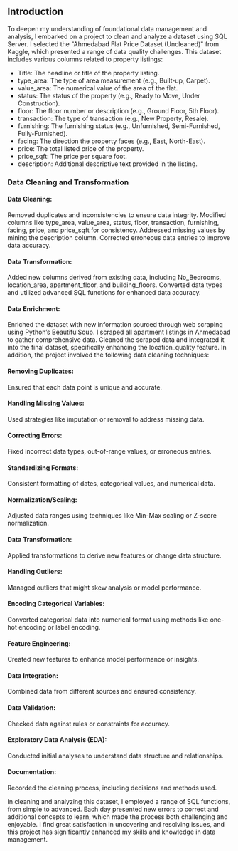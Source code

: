 ## Introduction

To deepen my understanding of foundational data management and analysis, I embarked on a project to clean and analyze a dataset using SQL Server. I selected the "Ahmedabad Flat Price Dataset (Uncleaned)" from Kaggle, which presented a range of data quality challenges. This dataset includes various columns related to property listings:

* Title: The headline or title of the property listing.
* type_area: The type of area measurement (e.g., Built-up, Carpet).
* value_area: The numerical value of the area of the flat.
* status: The status of the property (e.g., Ready to Move, Under Construction).
* floor: The floor number or description (e.g., Ground Floor, 5th Floor).
* transaction: The type of transaction (e.g., New Property, Resale).
* furnishing: The furnishing status (e.g., Unfurnished, Semi-Furnished, Fully-Furnished).
* facing: The direction the property faces (e.g., East, North-East).
* price: The total listed price of the property.
* price_sqft: The price per square foot.
* description: Additional descriptive text provided in the listing.
  
### Data Cleaning and Transformation

#### Data Cleaning:

Removed duplicates and inconsistencies to ensure data integrity.
Modified columns like type_area, value_area, status, floor, transaction, furnishing, facing, price, and price_sqft for consistency.
Addressed missing values by mining the description column.
Corrected erroneous data entries to improve data accuracy.

#### Data Transformation:

Added new columns derived from existing data, including No_Bedrooms, location_area, apartment_floor, and building_floors.
Converted data types and utilized advanced SQL functions for enhanced data accuracy.

#### Data Enrichment:

Enriched the dataset with new information sourced through web scraping using Python’s BeautifulSoup. I scraped all apartment listings in Ahmedabad to gather comprehensive data.
Cleaned the scraped data and integrated it into the final dataset, specifically enhancing the location_quality feature.
In addition, the project involved the following data cleaning techniques:

####  Removing Duplicates:
Ensured that each data point is unique and accurate.
#### Handling Missing Values: 
Used strategies like imputation or removal to address missing data.
#### Correcting Errors: 
Fixed incorrect data types, out-of-range values, or erroneous entries.
#### Standardizing Formats: 
Consistent formatting of dates, categorical values, and numerical data.
#### Normalization/Scaling: 
Adjusted data ranges using techniques like Min-Max scaling or Z-score normalization.
#### Data Transformation: 
Applied transformations to derive new features or change data structure.
#### Handling Outliers: 
Managed outliers that might skew analysis or model performance.
#### Encoding Categorical Variables: 
Converted categorical data into numerical format using methods like one-hot encoding or label encoding.
#### Feature Engineering: 
Created new features to enhance model performance or insights.
#### Data Integration: 
Combined data from different sources and ensured consistency.
#### Data Validation: 
Checked data against rules or constraints for accuracy.
#### Exploratory Data Analysis (EDA): 
Conducted initial analyses to understand data structure and relationships.
#### Documentation: 
Recorded the cleaning process, including decisions and methods used.

In cleaning and analyzing this dataset, I employed a range of SQL functions, from simple to advanced. Each day presented new errors to correct and additional concepts to learn, which made the process both challenging and enjoyable. I find great satisfaction in uncovering and resolving issues, and this project has significantly enhanced my skills and knowledge in data management.
